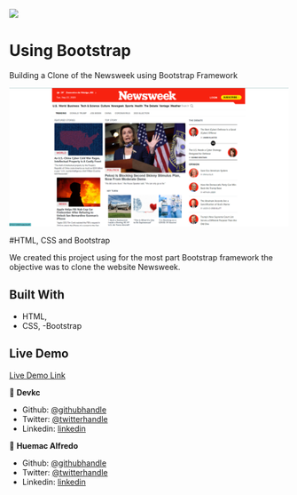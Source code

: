 ![](https://img.shields.io/badge/Microverse-blueviolet)

# Using Bootstrap

Building a Clone of the Newsweek using Bootstrap Framework

![screenshot](./app_screenshot.png/)

#HTML, CSS and Bootstrap

We created this project using for the most part Bootstrap
framework the objective was to clone the website Newsweek.

## Built With

- HTML,
- CSS,
  -Bootstrap

## Live Demo

[Live Demo Link](https://cvilla714.github.io/bootstrap)

👤 **Devkc**

- Github: [@githubhandle](https://github.com/cvilla714)
- Twitter: [@twitterhandle](https://twitter.com/kckeyti)
- Linkedin: [linkedin](https://www.linkedin.com/in/cosmel-villalobos-1900531aa/)

👤 **Huemac Alfredo**

- Github: [@githubhandle](https://github.com/Huemac-Alfredo)
- Twitter: [@twitterhandle](https://twitter.com/AlfredoHuemac)
- Linkedin: [linkedin](https://www.linkedin.com/in/huemac-alfredo-c%C3%B3rdova-torres-b28986136/)
